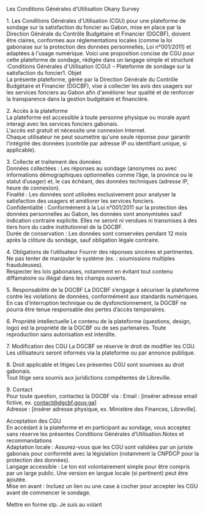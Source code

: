 Les Conditions Générales d'Utilisation Okany Survey

1\. Les Conditions Générales d'Utilisation (CGU) pour une plateforme de sondage sur la satisfaction du foncier au Gabon, mise en place par la Direction Générale du Contrôle Budgétaire et Financier (DGCBF), doivent être claires, conformes aux réglementations locales (comme la loi gabonaise sur la protection des données personnelles, Loi n°001/2011) et adaptées à l'usage numérique. Voici une proposition concise de CGU pour cette plateforme de sondage, rédigée dans un langage simple et structuré :Conditions Générales d'Utilisation (CGU) – Plateforme de sondage sur la satisfaction du foncier1. Objet  
La présente plateforme, gérée par la Direction Générale du Contrôle Budgétaire et Financier (DGCBF), vise à collecter les avis des usagers sur les services fonciers au Gabon afin d'améliorer leur qualité et de renforcer la transparence dans la gestion budgétaire et financière.

2\. Accès à la plateforme   
La plateforme est accessible à toute personne physique ou morale ayant interagi avec les services fonciers gabonais.    
L'accès est gratuit et nécessite une connexion Internet.    
Chaque utilisateur ne peut soumettre qu'une seule réponse pour garantir l'intégrité des données (contrôle par adresse IP ou identifiant unique, si applicable).

3\. Collecte et traitement des données    
Données collectées : Les réponses au sondage (anonymes ou avec informations démographiques optionnelles comme l’âge, la province ou le statut d’usager) et, le cas échéant, des données techniques (adresse IP, heure de connexion).    
Finalité : Les données sont utilisées exclusivement pour analyser la satisfaction des usagers et améliorer les services fonciers.    
Confidentialité : Conformément à la Loi n°001/2011 sur la protection des données personnelles au Gabon, les données sont anonymisées sauf indication contraire explicite. Elles ne seront ni vendues ni transmises à des tiers hors du cadre institutionnel de la DGCBF.    
Durée de conservation : Les données sont conservées pendant 12 mois après la clôture du sondage, sauf obligation légale contraire.

4\. Obligations de l’utilisateur  Fournir des réponses sincères et pertinentes.    
Ne pas tenter de manipuler le système (ex. : soumissions multiples frauduleuses).    
Respecter les lois gabonaises, notamment en évitant tout contenu diffamatoire ou illégal dans les champs ouverts.

5\. Responsabilité de la DGCBF  La DGCBF s’engage à sécuriser la plateforme contre les violations de données, conformément aux standards numériques.    
En cas d’interruption technique ou de dysfonctionnement, la DGCBF ne pourra être tenue responsable des pertes d’accès temporaires.

6\. Propriété intellectuelle  Le contenu de la plateforme (questions, design, logo) est la propriété de la DGCBF ou de ses partenaires. Toute reproduction sans autorisation est interdite.

7\. Modification des CGU  La DGCBF se réserve le droit de modifier les CGU. Les utilisateurs seront informés via la plateforme ou par annonce publique.

8\. Droit applicable et litiges  Les présentes CGU sont soumises au droit gabonais.    
Tout litige sera soumis aux juridictions compétentes de Libreville.

9\. Contact  
Pour toute question, contactez la DGCBF via :  Email : \[insérer adresse email fictive, ex. contact@dgcbf.gouv.ga\]    
Adresse : \[insérer adresse physique, ex. Ministère des Finances, Libreville\].

Acceptation des CGU  
En accédant à la plateforme et en participant au sondage, vous acceptez sans réserve les présentes Conditions Générales d’Utilisation.Notes et recommandations  
Adaptation locale : Assurez-vous que les CGU sont validées par un juriste gabonais pour conformité avec la législation (notamment la CNPDCP pour la protection des données).    
Langage accessible : Le ton est volontairement simple pour être compris par un large public. Une version en langue locale (si pertinent) peut être ajoutée.    
Mise en avant : Incluez un lien ou une case à cocher pour accepter les CGU avant de commencer le sondage.

Mettre en forme stp. Je suis au volant  
